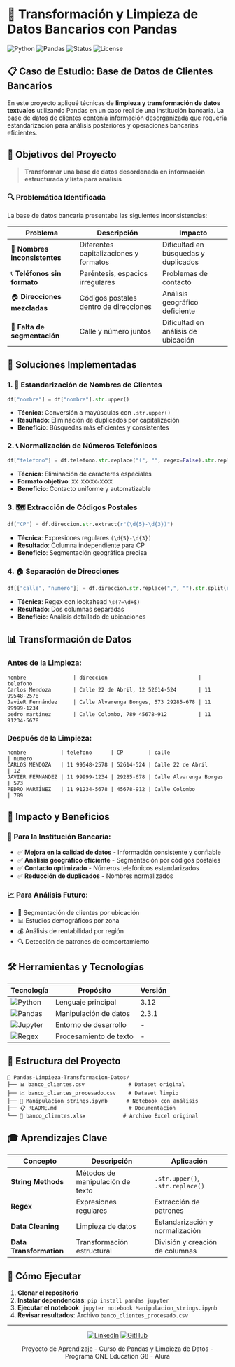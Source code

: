 # 🏦 Transformación y Limpieza de Datos Bancarios con Pandas

![Python](https://img.shields.io/badge/python-v3.8+-blue.svg)
![Pandas](https://img.shields.io/badge/pandas-v1.3+-green.svg)
![Status](https://img.shields.io/badge/status-completed-success.svg)
![License](https://img.shields.io/badge/license-MIT-blue.svg)

## 📋 Caso de Estudio: Base de Datos de Clientes Bancarios

En este proyecto apliqué técnicas de **limpieza y transformación de datos textuales** utilizando Pandas en un caso real
de una institución bancaria. La base de datos de clientes contenía información desorganizada que requería
estandarización para análisis posteriores y operaciones bancarias eficientes.

## 🎯 Objetivos del Proyecto

> **Transformar una base de datos desordenada en información estructurada y lista para análisis**

### 🔍 Problemática Identificada

La base de datos bancaria presentaba las siguientes inconsistencias:

| Problema                      | Descripción                            | Impacto                              |
|-------------------------------|----------------------------------------|--------------------------------------|
| 📝 **Nombres inconsistentes** | Diferentes capitalizaciones y formatos | Dificultad en búsquedas y duplicados |
| 📞 **Teléfonos sin formato**  | Paréntesis, espacios irregulares       | Problemas de contacto                |
| 🏠 **Direcciones mezcladas**  | Códigos postales dentro de direcciones | Análisis geográfico deficiente       |
| 🎯 **Falta de segmentación**  | Calle y número juntos                  | Dificultad en análisis de ubicación  |

## 🚀 Soluciones Implementadas

### 1. 📝 Estandarización de Nombres de Clientes

```python
df["nombre"] = df["nombre"].str.upper()
```

- **Técnica**: Conversión a mayúsculas con `.str.upper()`
- **Resultado**: Eliminación de duplicados por capitalización
- **Beneficio**: Búsquedas más eficientes y consistentes

### 2. 📞 Normalización de Números Telefónicos

```python
df["telefono"] = df.telefono.str.replace("(", "", regex=False).str.replace(")", "", regex=False)
```

- **Técnica**: Eliminación de caracteres especiales
- **Formato objetivo**: `XX XXXXX-XXXX`
- **Beneficio**: Contacto uniforme y automatizable

### 3. 🗺️ Extracción de Códigos Postales

```python
df["CP"] = df.direccion.str.extract(r"(\d{5}-\d{3})")
```

- **Técnica**: Expresiones regulares `(\d{5}-\d{3})`
- **Resultado**: Columna independiente para CP
- **Beneficio**: Segmentación geográfica precisa

### 4. 🏠 Separación de Direcciones

```python
df[["calle", "numero"]] = df.direccion.str.replace(",", "").str.split(r'\s(?=\d+$)', regex=True, expand=True)
```

- **Técnica**: Regex con lookahead `\s(?=\d+$)`
- **Resultado**: Dos columnas separadas
- **Beneficio**: Análisis detallado de ubicaciones

## 📊 Transformación de Datos

### Antes de la Limpieza:

```
nombre               | direccion                             | telefono
Carlos Mendoza       | Calle 22 de Abril, 12 52614-524       | 11 99548-2578
JavieR Fernández     | Calle Alvarenga Borges, 573 29285-678 | 11 99999-1234
pedro martínez       | Calle Colombo, 789 45678-912          | 11 91234-5678
```

### Después de la Limpieza:

```
nombre           | telefono      | CP        | calle                    | numero
CARLOS MENDOZA   | 11 99548-2578 | 52614-524 | Calle 22 de Abril        | 12
JAVIER FERNÁNDEZ | 11 99999-1234 | 29285-678 | Calle Alvarenga Borges   | 573
PEDRO MARTÍNEZ   | 11 91234-5678 | 45678-912 | Calle Colombo            | 789
```

## 🎯 Impacto y Beneficios

### 💼 Para la Institución Bancaria:

- ✅ **Mejora en la calidad de datos** - Información consistente y confiable
- ✅ **Análisis geográfico eficiente** - Segmentación por códigos postales
- ✅ **Contacto optimizado** - Números telefónicos estandarizados
- ✅ **Reducción de duplicados** - Nombres normalizados

### 📈 Para Análisis Futuro:

- 🎯 Segmentación de clientes por ubicación
- 📊 Estudios demográficos por zona
- 💰 Análisis de rentabilidad por región
- 🔍 Detección de patrones de comportamiento

## 🛠️ Herramientas y Tecnologías

| Tecnología                                                                                      | Propósito              | Versión |
|-------------------------------------------------------------------------------------------------|------------------------|---------|
| ![Python](https://img.shields.io/badge/Python-3776AB?style=flat&logo=python&logoColor=white)    | Lenguaje principal     | 3.12    |
| ![Pandas](https://img.shields.io/badge/Pandas-150458?style=flat&logo=pandas&logoColor=white)    | Manipulación de datos  | 2.3.1   |
| ![Jupyter](https://img.shields.io/badge/Jupyter-F37626?style=flat&logo=jupyter&logoColor=white) | Entorno de desarrollo  | -       |
| ![Regex](https://img.shields.io/badge/Regex-000000?style=flat&logo=regex&logoColor=white)       | Procesamiento de texto | -       |

## 📁 Estructura del Proyecto

```
📂 Pandas-Limpieza-Transformacion-Datos/
├── 📊 banco_clientes.csv              # Dataset original
├── 📈 banco_clientes_procesado.csv    # Dataset limpio
├── 📓 Manipulacion_strings.ipynb      # Notebook con análisis
├── 📋 README.md                       # Documentación
└── 💾 banco_clientes.xlsx            # Archivo Excel original
```

## 🎓 Aprendizajes Clave

| Concepto                | Descripción                      | Aplicación                       |
|-------------------------|----------------------------------|----------------------------------|
| **String Methods**      | Métodos de manipulación de texto | `.str.upper()`, `.str.replace()` |
| **Regex**               | Expresiones regulares            | Extracción de patrones           |
| **Data Cleaning**       | Limpieza de datos                | Estandarización y normalización  |
| **Data Transformation** | Transformación estructural       | División y creación de columnas  |

## 🚀 Cómo Ejecutar

1. **Clonar el repositorio**
2. **Instalar dependencias**: `pip install pandas jupyter`
3. **Ejecutar el notebook**: `jupyter notebook Manipulacion_strings.ipynb`
4. **Revisar resultados**: Archivo `banco_clientes_procesado.csv`

---

<div align="center">

[![LinkedIn](https://img.shields.io/badge/LinkedIn-David_Sandoval-0077B5?style=for-the-badge&logo=linkedin&logoColor=white)](https://linkedin.com/in/devsandoval)
[![GitHub](https://img.shields.io/badge/GitHub-@sandovaldavid-181717?style=for-the-badge&logo=github&logoColor=white)](https://github.com/sandovaldavid)

Proyecto de Aprendizaje - Curso de Pandas y Limpieza de Datos - Programa ONE Education G8 - Alura

</div>
